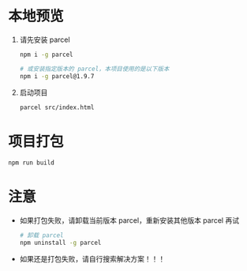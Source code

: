 # 本地预览

1. 请先安装 parcel

    ```bash
    npm i -g parcel

    # 或安装指定版本的 parcel，本项目使用的是以下版本
    npm i -g parcel@1.9.7
    ```

2. 启动项目

    ```bash
    parcel src/index.html
    ```

# 项目打包

```bash
npm run build
```

# 注意

- 如果打包失败，请卸载当前版本 parcel，重新安装其他版本 parcel 再试
    ```bash
    # 卸载 parcel
    npm uninstall -g parcel
    ```
- 如果还是打包失败，请自行搜索解决方案！！！
